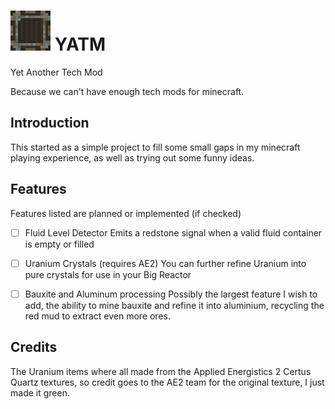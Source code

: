 # [![YATM](https://raw.githubusercontent.com/IceDragon200/YATM/master/YATM.gif)](https://github.com/IceDragon200/YATM) YATM 

Yet Another Tech Mod

Because we can't have enough tech mods for minecraft.

## Introduction
This started as a simple project to fill some small gaps in my minecraft playing experience, as well as trying out some funny ideas.

## Features
Features listed are planned or implemented (if checked)

* [ ] Fluid Level Detector 
  Emits a redstone signal when a valid fluid container is empty or filled

* [ ] Uranium Crystals (requires AE2)
  You can further refine Uranium into pure crystals for use in your Big Reactor

* [ ] Bauxite and Aluminum processing
  Possibly the largest feature I wish to add, the ability to mine bauxite and refine it into aluminium, recycling the red mud to extract even more ores. 

## Credits
The Uranium items where all made from the Applied Energistics 2 Certus Quartz textures, so credit goes to the AE2 team for the original texture, I just made it green.
